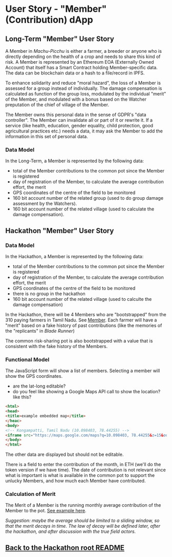 # User Story - "Member" (Contribution) dApp
## Long-Term "Member" User Story
A Member in _Machu-Picchu_ is either a farmer, a breeder or anyone who is directly depending on the health of a crop and needs to share this kind of risk. A Member is represented by an Ethereum EOA (Externally Owned Account) that itself has a Smart Contract holding Member-specific data. The data can be blockchain data or a hash to a file/record in IPFS.

To enhance solidarity and reduce "moral hazard", the loss of a Member is assessed for a group instead of individually. The damage compensation is calculated as function of the group loss, modulated by the individual "merit" of the Member, and modulated with a bonus based on the Watcher preputation of the chief of village of the Member.

The Member owns this personal data in the sense of GDPR's "data controller". The Member can invalidate all or part of it or rewrite it. If a service (like health, education, gender equality, child protection, good agricultural practices etc.) needs a data, it may ask the Member to add the information in this set of personal data.

### Data Model
In the Long-Term, a Member is represented by the following data:
* total of the Member contributions to the common pot since the Member is registered
* day of registration of the Member, to calculate the average contribution effort, the merit
* GPS coordinates of the centre of the field to be monitored
* 160 bit account number of the related group (used to do group damage assessment by the Watchers).
* 160 bit account number of the related village (used to calculate the damage compensation).

## Hackathon "Member" User Story
### Data Model
In the Hackathon, a Member is represented by the following data:
* total of the Member contributions to the common pot since the Member is registered
* day of registration of the Member, to calculate the average contribution effort, the merit
* GPS coordinates of the centre of the field to be monitored
* there is no group in the hackathon
* 160 bit account number of the related village (used to calculte the damage compensation)

In the Hackathon, there will be 4 Members who are "bootstrapped" from the 310 paying farmers in Tamil Nadu. See [Member](https://github.com/Machu-Pichu/Top-Level/tree/master/Bootcamp/ETHOnline#specs-of-the-simplistic-dapp). Each farmer will have a "merit" based on a fake history of past contributions (like the memories of the "replicants" in _Blade Runner_)

The common risk-sharing pot is also bootstrapped with a value that is consistent with the fake history of the Members.

### Functional Model
The JavaScript form will show a list of members. Selecting a member will show the GPS coordinates.
* are the lat-long editable?
* do you feel like showing a Google Maps API call to show the location? like this?
```html
<html>
<head>
<title>example embedded map</title>
</heac>
<body>
<!-- Kongampatti, Tamil Nadu (10.098403, 78.44255) -->
<iframe src="https://maps.google.com/maps?q=10.098403, 78.44255&z=15&output=embed" width="360" height="270" frameborder="0" style="border:0"></iframe>
</body>
</html>
```
The other data are displayed but should not be editable.

There is a field to enter the contribution of the month, in ETH (we'll do the token version if we have time). The date of contribution is not relevant since what is important is what is available in the common pot to support the unlucky Members, and how much each Member have contributed.

### Calculation of Merit
The Merit of a Member is the running monthly average contribution of the Member to the pot. [See example here](https://github.com/Machu-Pichu/Top-Level/blob/master/Bootcamp/ETHOnline/Farmer/20200923%20Example%20Merit.xlsx).

_Suggestion: maybe the average should be limited to a sliding window, so that the merit decays in time. The law of decay will be defined later, after the hackathon, and after discussion with the true field actors._

## [Back to the Hackathon root README](https://github.com/Machu-Pichu/Top-Level/blob/master/Bootcamp/ETHOnline/README.md)
